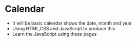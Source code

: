 # Calendar

 - It will be basic calendar shows the date, month and year
 - Using HTML,CSS and JavaScript to produce this
 - Learn the JavaScript using these pages
